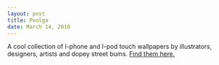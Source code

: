```yaml
---
layout: post
title: Poolga
date: March 14, 2010
---
```


A cool collection of I-phone and I-pod touch wallpapers by illustrators, designers, artists and dopey street bums.  <a href="http://poolga.com/en/">Find them here.</a> 
